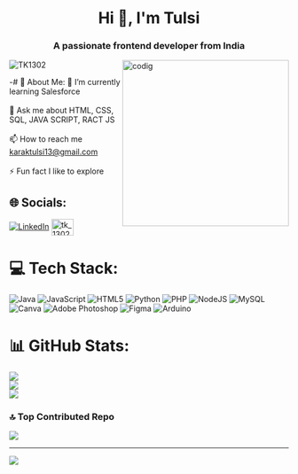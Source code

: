<h1 align="center">Hi 👋, I'm Tulsi</h1>
<h3 align="center">A passionate frontend developer from India</h3>

<img align="right" alt="codig" width="300" src="https://camo.githubusercontent.com/374987f773148e46b1851b9e3bc4bf71b182562dd002620ef3e4263cb3997130/68747470733a2f2f6d69726f2e6d656469756d2e636f6d2f6d61782f3837352f312a7164415731546a434e353768316c6275757a766368672e676966">

<p align="left"><img src="http://komarev.com/ghpvc/?username=TK1302&lebel=Profile%20views&color=0e75b5&style=flat" alt="TK1302"/></p>

-# 💫 About Me:
🌱 I’m currently learning Salesforce<br><br>💬 Ask me about HTML, CSS, SQL, JAVA SCRIPT, RACT JS<br><br>📫 How to reach me karaktulsi13@gmail.com<br><br>⚡ Fun fact I like to explore


## 🌐 Socials:
[![LinkedIn](https://img.shields.io/badge/LinkedIn-%230077B5.svg?logo=linkedin&logoColor=white)](https://linkedin.com/in/https://www.linkedin.com/in/tulsi-kumari-812831223/) 
<a href="https://www.leetcode.com/tk_1302" target="blank"><img align="center" src="https://raw.githubusercontent.com/rahuldkjain/github-profile-readme-generator/master/src/images/icons/Social/leet-code.svg" alt="tk_1302" height="30" width="40" /></a>


# 💻 Tech Stack:
![Java](https://img.shields.io/badge/java-%23ED8B00.svg?style=for-the-badge&logo=java&logoColor=white) ![JavaScript](https://img.shields.io/badge/javascript-%23323330.svg?style=for-the-badge&logo=javascript&logoColor=%23F7DF1E) ![HTML5](https://img.shields.io/badge/html5-%23E34F26.svg?style=for-the-badge&logo=html5&logoColor=white) ![Python](https://img.shields.io/badge/python-3670A0?style=for-the-badge&logo=python&logoColor=ffdd54) ![PHP](https://img.shields.io/badge/php-%23777BB4.svg?style=for-the-badge&logo=php&logoColor=white) ![NodeJS](https://img.shields.io/badge/node.js-6DA55F?style=for-the-badge&logo=node.js&logoColor=white) ![MySQL](https://img.shields.io/badge/mysql-%2300f.svg?style=for-the-badge&logo=mysql&logoColor=white) ![Canva](https://img.shields.io/badge/Canva-%2300C4CC.svg?style=for-the-badge&logo=Canva&logoColor=white) ![Adobe Photoshop](https://img.shields.io/badge/adobephotoshop-%2331A8FF.svg?style=for-the-badge&logo=adobephotoshop&logoColor=white) 	![Figma](https://img.shields.io/badge/figma-%23F24E1E.svg?style=for-the-badge&logo=figma&logoColor=white) ![Arduino](https://img.shields.io/badge/-Arduino-00979D?style=for-the-badge&logo=Arduino&logoColor=white)
# 📊 GitHub Stats:
![](https://github-readme-stats.vercel.app/api?username=TK1302&theme=radical&hide_border=true&include_all_commits=false&count_private=true)<br/>
![](https://github-readme-streak-stats.herokuapp.com/?user=TK1302&theme=radical&hide_border=true)<br/>
![](https://github-readme-stats.vercel.app/api/top-langs/?username=TK1302&theme=radical&hide_border=true&include_all_commits=false&count_private=true&layout=compact)

### 🔝 Top Contributed Repo
![](https://github-contributor-stats.vercel.app/api?username=TK1302&limit=5&theme=dark&combine_all_yearly_contributions=true)

---
[![](https://visitcount.itsvg.in/api?id=TK1302&icon=0&color=0)](https://visitcount.itsvg.in)

<!-- Proudly created with GPRM ( https://gprm.itsvg.in ) -->
